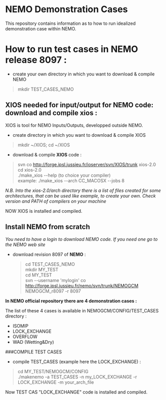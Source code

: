 
# NEMO Demonstration Cases

This repository contains information as to how to run idealized demonstration case within NEMO.


# How to run test cases in NEMO release 8097 :

* create your own directory in which you want to download & compile NEMO

> mkdir TEST\_CASES_NEMO 

## XIOS needed for input/output for NEMO code: download and compile xios :
 
XIOS is tool for NEMO Inputs/Outputs, developped outside NEMO. 

* create directory in which you want to download & compile XIOS
 
> mkdir ~/XIOS; cd ~/XIOS
  
* download & compile **XIOS** code : 
 
> svn co http://forge.ipsl.jussieu.fr/ioserver/svn/XIOS/trunk xios-2.0
<br> cd xios-2.0
<br> ./make\_xios --help  (to choice your compiler)
<br> example: ./make\_xios --arch CC_MACOSX --jobs 8
  
<i> N.B. Into the xios-2.0/arch directory there is a list of files created for some architectures, that can be used like example, to create your own. Check version and PATH of compilers on your machine</i>

NOW XIOS is installed and compiled.

## Install NEMO from scratch
<i> You need to have a login to download NEMO code. If you need one go to the NEMO web site</i>

* download revision 8097 of **NEMO** : 

  > cd TEST\_CASES\_NEMO
 <br> mkdir MY\_TEST 
 <br> cd MY\_TEST 
 <br> svn --username 'mylogin' co http://forge.ipsl.jussieu.fr/nemo/svn/trunk/NEMOGCM NEMOGCM_r8097 -r 8097


**In NEMO official repository there are 4 demonstration cases :**

The list of these 4 cases is available in NEMOGCM/CONFIG/TEST_CASES directory :

- ISOMIP
- LOCK_EXCHANGE
- OVERFLOW
- WAD (Wetting&Dry)
 
 
###COMPILE TEST CASES 
 
* compile TEST\_CASES (example here the LOCK_EXCHANGE) : 

 > cd MY\_TEST/NEMOGCM/CONFIG
 <br> ./makenemo -a TEST_CASES -n my\_LOCK\_EXCHANGE -r LOCK\_EXCHANGE -m your\_arch\_file
  

Now TEST CAS "LOCK_EXCHANGE" code is installed and compiled. 